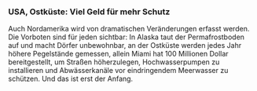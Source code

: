 ### USA, Ostküste: Viel Geld für mehr Schutz

Auch Nordamerika wird von dramatischen Veränderungen erfasst werden. Die Vorboten sind für jeden sichtbar: In Alaska taut der Permafrostboden auf und macht Dörfer unbewohnbar, an der Ostküste werden jedes Jahr höhere Pegelstände gemessen, allein Miami hat 100 Millionen Dollar bereitgestellt, um Straßen höherzulegen, Hochwasserpumpen zu installieren und Abwässerkanäle vor eindringendem Meerwasser zu schützen. Und das ist erst der Anfang.

